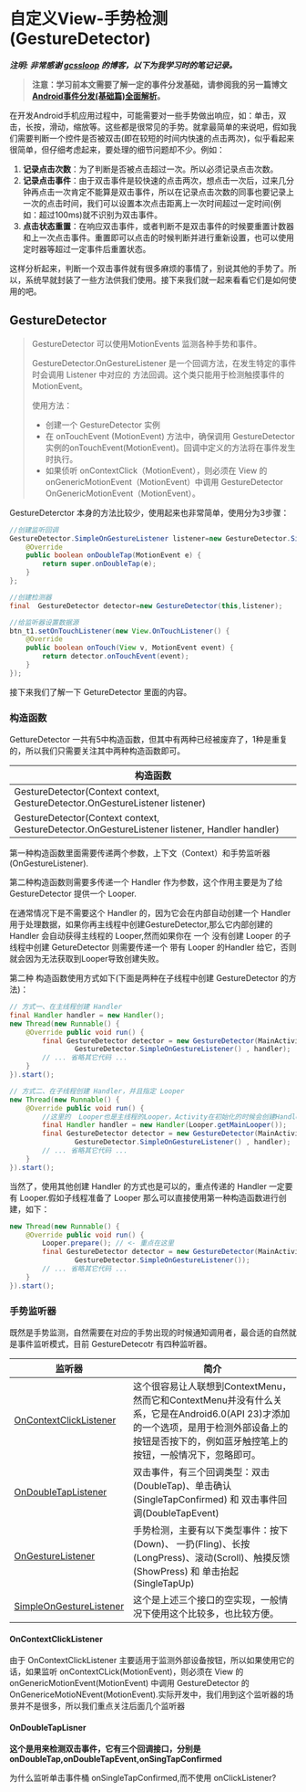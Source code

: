 # 自定义View-手势检测(GestureDetector)

***注明:  非常感谢 [gcssloop](www.gcssloop.com) 的博客，以下为我学习时的笔记记录。***



> **注意：学习前本文需要了解一定的事件分发基础，请参阅我的另一篇博文 [Android事件分发(基础篇)全面解析](https://blog.csdn.net/petterp/article/details/94463191)。**

在开发Android手机应用过程中，可能需要对一些手势做出响应，如：单击，双击，长按，滑动，缩放等。这些都是很常见的手势。就拿最简单的来说吧，假如我们需要判断一个控件是否被双击(即在较短的时间内快速的点击两次)，似乎看起来很简单，但仔细考虑起来，要处理的细节问题却不少。例如：

1. **记录点击次数**：为了判断是否被点击超过一次。所以必须记录点击次数。
2. **记录点击事件**：由于双击事件是较快速的点击两次，想点击一次后，过来几分钟再点击一次肯定不能算是双击事件，所以在记录点击次数的同事也要记录上一次的点击时间，我们可以设置本次点击距离上一次时间超过一定时间(例如：超过100ms)就不识别为双击事件。
3. **点击状态重置**：在响应双击事件，或者判断不是双击事件的时候要重置计数器和上一次点击事件。重置即可以点击的时候判断并进行重新设置，也可以使用定时器等超过一定事件后重置状态。

这样分析起来，判断一个双击事件就有很多麻烦的事情了，别说其他的手势了。所以，系统早就封装了一些方法供我们使用。接下来我们就一起来看看它们是如何使用的吧。

## GestureDetector

> GestureDetector 可以使用MotionEvents 监测各种手势和事件。
>
> GestureDetector.OnGestureListener 是一个回调方法，在发生特定的事件时会调用 Listener 中对应的 方法回调。这个类只能用于检测触摸事件的 MotionEvent。
>
> 使用方法：
>
> - 创建一个 GestureDetector 实例
> - 在 onTouchEvent (MotionEvent) 方法中，确保调用 GestureDetector 实例的onTouchEvent(MotionEvent)。回调中定义的方法将在事件发生时执行。
> - 如果侦听 onContextClick（MotionEvent），则必须在 View 的 onGenericMotionEvent（MotionEvent）中调用 GestureDetector OnGenericMotionEvent（MotionEvent）。

GestureDeterctor 本身的方法比较少，使用起来也非常简单，使用分为3步骤：

```java
//创建监听回调
GestureDetector.SimpleOnGestureListener listener=new GestureDetector.SimpleOnGestureListener(){
    @Override
    public boolean onDoubleTap(MotionEvent e) {
        return super.onDoubleTap(e);
    }
};

//创建检测器
final  GestureDetector detector=new GestureDetector(this,listener);

//给监听器设置数据源
btn_t1.setOnTouchListener(new View.OnTouchListener() {
    @Override
    public boolean onTouch(View v, MotionEvent event) {
        return detector.onTouchEvent(event);
    }
});
```

接下来我们了解一下 GetureDetector 里面的内容。



### 构造函数

GettureDetector 一共有5中构造函数，但其中有两种已经被废弃了，1种是重复的，所以我们只需要关注其中两种构造函数即可。

| 构造函数                                                     |
| ------------------------------------------------------------ |
| GestureDetector(Context context, GestureDetector.OnGestureListener listener) |
| GestureDetector(Context context, GestureDetector.OnGestureListener listener, Handler handler) |

第一种构造函数里面需要传递两个参数，上下文（Context）和手势监听器(OnGestureListener).

第二种构造函数则需要多传递一个  Handler 作为参数，这个作用主要是为了给 GestureDetector 提供一个 Looper.

在通常情况下是不需要这个 Handler 的，因为它会在内部自动创建一个 Handler 用于处理数据，如果你再主线程中创建GestureDetector,那么它内部创建的Handler 会自动获得主线程的 Looper,然而如果你在 一个 没有创建 Looper 的子线程中创建 GetureDetector 则需要传递一个 带有 Looper 的Handler 给它，否则就会因为无法获取到Looper导致创建失败。

第二种 构造函数使用方式如下(下面是两种在子线程中创建 GestureDetector 的方法)：

```java
// 方式一、在主线程创建 Handler
final Handler handler = new Handler();
new Thread(new Runnable() {
    @Override public void run() {
        final GestureDetector detector = new GestureDetector(MainActivity.this, new
                GestureDetector.SimpleOnGestureListener() , handler);
        // ... 省略其它代码 ...
    }
}).start();

// 方式二、在子线程创建 Handler，并且指定 Looper
new Thread(new Runnable() {
    @Override public void run() {
        //这里的  Looper也是主线程的Looper，Activity在初始化的时候会创建Handler对象，并初始化Looper
        final Handler handler = new Handler(Looper.getMainLooper());
        final GestureDetector detector = new GestureDetector(MainActivity.this, new
                GestureDetector.SimpleOnGestureListener() , handler);
        // ... 省略其它代码 ...
    }
}).start();
```

当然了，使用其他创建 Handler 的方式也是可以的，重点传递的 Handler 一定要有 Looper.假如子线程准备了 Looper 那么可以直接使用第一种构造函数进行创建，如下：

```java
new Thread(new Runnable() {
    @Override public void run() {
        Looper.prepare(); // <- 重点在这里
        final GestureDetector detector = new GestureDetector(MainActivity.this, new
                GestureDetector.SimpleOnGestureListener());
        // ... 省略其它代码 ...
    }
}).start();
```

### 

### 手势监听器

既然是手势监测，自然需要在对应的手势出现的时候通知调用者，最合适的自然就是事件监听模式，目前 GestureDetecotr 有四种监听器。

| 监听器                                                       | 简介                                                         |
| ------------------------------------------------------------ | ------------------------------------------------------------ |
| [OnContextClickListener](https://developer.android.com/reference/android/view/GestureDetector.OnContextClickListener.html) | 这个很容易让人联想到ContextMenu，然而它和ContextMenu并没有什么关系，它是在Android6.0(API 23)才添加的一个选项，是用于检测外部设备上的按钮是否按下的，例如蓝牙触控笔上的按钮，一般情况下，忽略即可。 |
| [OnDoubleTapListener](https://developer.android.com/reference/android/view/GestureDetector.OnDoubleTapListener.html) | 双击事件，有三个回调类型：双击(DoubleTap)、单击确认(SingleTapConfirmed) 和 双击事件回调(DoubleTapEvent) |
| [OnGestureListener](https://developer.android.com/reference/android/view/GestureDetector.OnGestureListener.html) | 手势检测，主要有以下类型事件：按下(Down)、 一扔(Fling)、长按(LongPress)、滚动(Scroll)、触摸反馈(ShowPress) 和 单击抬起(SingleTapUp) |
| [SimpleOnGestureListener](https://developer.android.com/reference/android/view/GestureDetector.SimpleOnGestureListener.html) | 这个是上述三个接口的空实现，一般情况下使用这个比较多，也比较方便。 |

#### OnContextClickListener

由于 OnContextClickListener 主要适用于监测外部设备按钮，所以如果使用它的话，如果监听 onContextCLick(MotionEvent)，则必须在 View 的 onGenericMotionEvent(MotionEvent) 中调用 GestureDetector 的 OnGenericeMotioNEvent(MotionEvent).实际开发中，我们用到这个监听器的场景并不是很多，所以我们重点关注后面几个监听器



#### OnDoubleTapLisner

**这个是用来检测双击事件，它有三个回调接口，分别是 onDoubleTap,onDoubleTapEvent,onSingTapConfirmed**

为什么监听单击事件桶 onSingleTapConfirmed,而不使用 onClickListener?